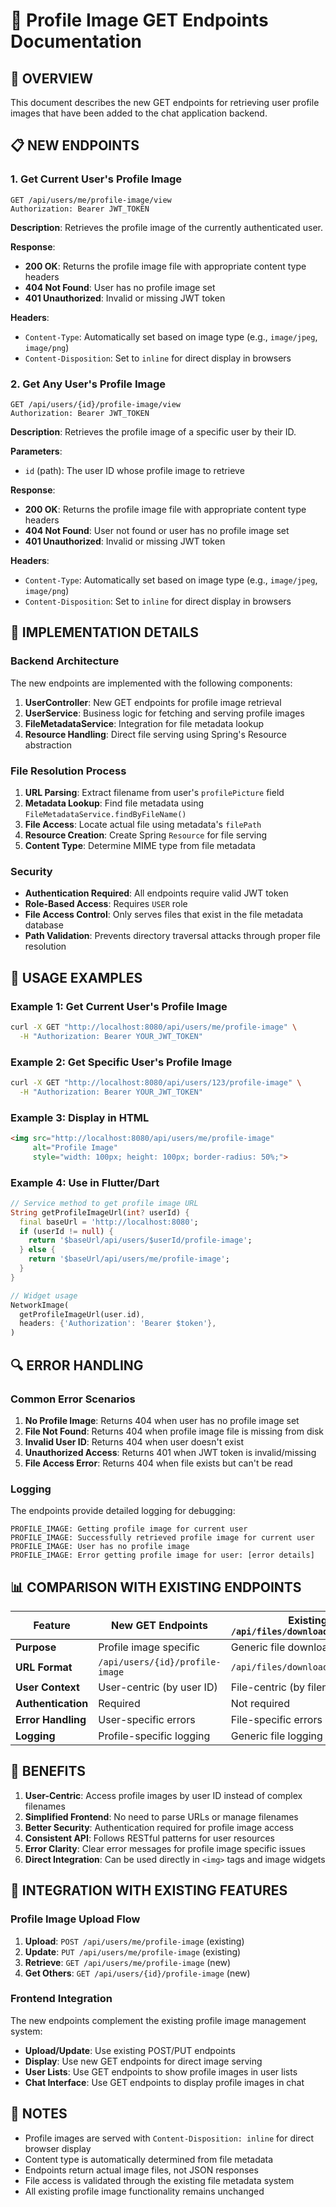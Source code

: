 # 📸 Profile Image GET Endpoints Documentation

## 🎯 **OVERVIEW**

This document describes the new GET endpoints for retrieving user profile images that have been added to the chat application backend.

## 📋 **NEW ENDPOINTS**

### **1. Get Current User's Profile Image**

```http
GET /api/users/me/profile-image/view
Authorization: Bearer JWT_TOKEN
```

**Description**: Retrieves the profile image of the currently authenticated user.

**Response**:
- **200 OK**: Returns the profile image file with appropriate content type headers
- **404 Not Found**: User has no profile image set
- **401 Unauthorized**: Invalid or missing JWT token

**Headers**:
- `Content-Type`: Automatically set based on image type (e.g., `image/jpeg`, `image/png`)
- `Content-Disposition`: Set to `inline` for direct display in browsers

### **2. Get Any User's Profile Image**

```http
GET /api/users/{id}/profile-image/view
Authorization: Bearer JWT_TOKEN
```

**Description**: Retrieves the profile image of a specific user by their ID.

**Parameters**:
- `id` (path): The user ID whose profile image to retrieve

**Response**:
- **200 OK**: Returns the profile image file with appropriate content type headers
- **404 Not Found**: User not found or user has no profile image set
- **401 Unauthorized**: Invalid or missing JWT token

**Headers**:
- `Content-Type`: Automatically set based on image type (e.g., `image/jpeg`, `image/png`)
- `Content-Disposition`: Set to `inline` for direct display in browsers

## 🔧 **IMPLEMENTATION DETAILS**

### **Backend Architecture**

The new endpoints are implemented with the following components:

1. **UserController**: New GET endpoints for profile image retrieval
2. **UserService**: Business logic for fetching and serving profile images
3. **FileMetadataService**: Integration for file metadata lookup
4. **Resource Handling**: Direct file serving using Spring's Resource abstraction

### **File Resolution Process**

1. **URL Parsing**: Extract filename from user's `profilePicture` field
2. **Metadata Lookup**: Find file metadata using `FileMetadataService.findByFileName()`
3. **File Access**: Locate actual file using metadata's `filePath`
4. **Resource Creation**: Create Spring `Resource` for file serving
5. **Content Type**: Determine MIME type from file metadata

### **Security**

- **Authentication Required**: All endpoints require valid JWT token
- **Role-Based Access**: Requires `USER` role
- **File Access Control**: Only serves files that exist in the file metadata database
- **Path Validation**: Prevents directory traversal attacks through proper file resolution

## 🚀 **USAGE EXAMPLES**

### **Example 1: Get Current User's Profile Image**

```bash
curl -X GET "http://localhost:8080/api/users/me/profile-image" \
  -H "Authorization: Bearer YOUR_JWT_TOKEN"
```

### **Example 2: Get Specific User's Profile Image**

```bash
curl -X GET "http://localhost:8080/api/users/123/profile-image" \
  -H "Authorization: Bearer YOUR_JWT_TOKEN"
```

### **Example 3: Display in HTML**

```html
<img src="http://localhost:8080/api/users/me/profile-image"
     alt="Profile Image"
     style="width: 100px; height: 100px; border-radius: 50%;">
```

### **Example 4: Use in Flutter/Dart**

```dart
// Service method to get profile image URL
String getProfileImageUrl(int? userId) {
  final baseUrl = 'http://localhost:8080';
  if (userId != null) {
    return '$baseUrl/api/users/$userId/profile-image';
  } else {
    return '$baseUrl/api/users/me/profile-image';
  }
}

// Widget usage
NetworkImage(
  getProfileImageUrl(user.id),
  headers: {'Authorization': 'Bearer $token'},
)
```

## 🔍 **ERROR HANDLING**

### **Common Error Scenarios**

1. **No Profile Image**: Returns 404 when user has no profile image set
2. **File Not Found**: Returns 404 when profile image file is missing from disk
3. **Invalid User ID**: Returns 404 when user doesn't exist
4. **Unauthorized Access**: Returns 401 when JWT token is invalid/missing
5. **File Access Error**: Returns 404 when file exists but can't be read

### **Logging**

The endpoints provide detailed logging for debugging:

```
PROFILE_IMAGE: Getting profile image for current user
PROFILE_IMAGE: Successfully retrieved profile image for current user
PROFILE_IMAGE: User has no profile image
PROFILE_IMAGE: Error getting profile image for user: [error details]
```

## 📊 **COMPARISON WITH EXISTING ENDPOINTS**

| Feature | New GET Endpoints | Existing `/api/files/download/{filename}` |
|---------|-------------------|-------------------------------------------|
| **Purpose** | Profile image specific | Generic file download |
| **URL Format** | `/api/users/{id}/profile-image` | `/api/files/download/{filename}` |
| **User Context** | User-centric (by user ID) | File-centric (by filename) |
| **Authentication** | Required | Not required |
| **Error Handling** | User-specific errors | File-specific errors |
| **Logging** | Profile-specific logging | Generic file logging |

## 🎯 **BENEFITS**

1. **User-Centric**: Access profile images by user ID instead of complex filenames
2. **Simplified Frontend**: No need to parse URLs or manage filenames
3. **Better Security**: Authentication required for profile image access
4. **Consistent API**: Follows RESTful patterns for user resources
5. **Error Clarity**: Clear error messages for profile image specific issues
6. **Direct Integration**: Can be used directly in `<img>` tags and image widgets

## 🔄 **INTEGRATION WITH EXISTING FEATURES**

### **Profile Image Upload Flow**

1. **Upload**: `POST /api/users/me/profile-image` (existing)
2. **Update**: `PUT /api/users/me/profile-image` (existing)
3. **Retrieve**: `GET /api/users/me/profile-image` (new)
4. **Get Others**: `GET /api/users/{id}/profile-image` (new)

### **Frontend Integration**

The new endpoints complement the existing profile image management system:

- **Upload/Update**: Use existing POST/PUT endpoints
- **Display**: Use new GET endpoints for direct image serving
- **User Lists**: Use GET endpoints to show profile images in user lists
- **Chat Interface**: Use GET endpoints to display profile images in chat

## 📝 **NOTES**

- Profile images are served with `Content-Disposition: inline` for direct browser display
- Content type is automatically determined from file metadata
- Endpoints return actual image files, not JSON responses
- File access is validated through the existing file metadata system
- All existing profile image functionality remains unchanged
